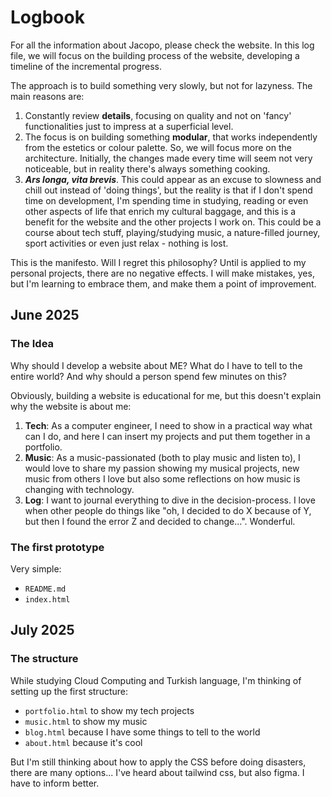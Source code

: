# Logbook

For all the information about Jacopo, please check the website. In this log file, we will focus on the building process of the website, developing a timeline of the incremental progress. 

The approach is to build something very slowly, but not for lazyness. 
The main reasons are:
1. Constantly review **details**, focusing on quality and not on 'fancy' functionalities just to impress at a superficial level.
2. The focus is on building something **modular**, that works independently from the estetics or colour palette. So, we will focus more on the architecture. Initially, the changes made every time will seem not very noticeable, but in reality there's always something cooking.
3. ***Ars longa, vita brevis***. This could appear as an excuse to slowness and chill out instead of 'doing things', but the reality is that if I don't spend time on development, I'm spending time in studying, reading or even other aspects of life that enrich my cultural baggage, and this is a benefit for the website and the other projects I work on. This could be a course about tech stuff, playing/studying music, a nature-filled journey, sport activities or even just relax - nothing is lost.

This is the manifesto. Will I regret this philosophy? Until is applied to my personal projects, there are no negative effects. I will make mistakes, yes, but I'm learning to embrace them, and make them a point of improvement.

## June 2025

### The Idea
Why should I develop a website about ME? What do I have to tell to the entire world? And why should a person spend few minutes on this?

Obviously, building a website is educational for me, but this doesn't explain why the website is about me:
1. **Tech**: As a computer engineer, I need to show in a practical way what can I do, and here I can insert my projects and put them together in a portfolio.
2. **Music**: As a music-passionated (both to play music and listen to), I would love to share my passion showing my musical projects, new music from others I love but also some reflections on how music is changing with technology.
3. **Log**: I want to journal everything to dive in the decision-process. I love when other people do things like "oh, I decided to do X because of Y, but then I found the error Z and decided to change...". Wonderful.

### The first prototype
Very simple: 
- `README.md`
- `index.html`
  
## July 2025
  
### The structure
While studying Cloud Computing and Turkish language, I'm thinking of setting up the first structure:
- `portfolio.html` to show my tech projects
- `music.html` to show my music
- `blog.html` because I have some things to tell to the world
- `about.html` because it's cool

But I'm still thinking about how to apply the CSS before doing disasters, there are many options... I've heard about tailwind css, but also figma. I have to inform better.
